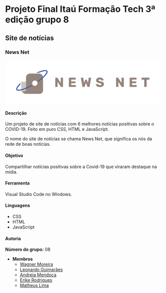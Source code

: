 # Projeto Final Itaú Formação Tech 3ª edição grupo 8
## Site de notícias
### News Net

<p style="text-align: center">
  <img src="assets/imagens/logotipo-marrom.svg" alt="Logotipo com o nome do jornal chamado News Net e um ícone do jornal com um nó de rede do mundo, que representa o site do jornal.">
</p>

#### Descrição

Um projeto de site de notícias com 6 melhores notícias positivas sobre o COVID-19. Feito em puro CSS, HTML e JavaScript. 

O nome do site de notícias se chama News Net, que significa os nós da rede de boas notícias. 

#### Objetivo

Compartilhar notícias positivas sobre a Covid-19 que viraram destaque na mídia.

#### Ferramenta

Visual Studio Code no Windows.

#### Linguagens

- CSS
- HTML
- JavaScript

#### Autoria

**Número do grupo:** 08

- **Membros**
  - [Wagner Moreira](https://github.com/WagnerMoreiraDev)
  - [Leonardo Guimarães](https://github.com/leoguimaoficial)
  - [Andreia Mendoca](https://github.com/Ardnna)
  - [Erike Rodrigues](https://github.com/Erike-Rodrigues)
  - [Matheus Lima](https://github.com/MLmatheus)